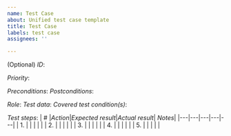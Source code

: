 ```yaml
---
name: Test Case
about: Unified test case template
title: Test Case
labels: test case
assignees: ''

---
```


(Optional) _ID_:

_Priority_: 

_Preconditions_:
_Postconditions_:

_Role_: 
 _Test data_: 
_Covered test condition(s)_: 

_Test steps_:
| # |_Action_|_Expected result_|_Actual result_| _Notes_|
|---|---|---|---|---|
| 1. |  |  |  |  |
| 2. |  |  |  |  |
| 3. |  |  |  |  |
| 4. |  |  |  |  |
| 5. |  |  |  |  |

